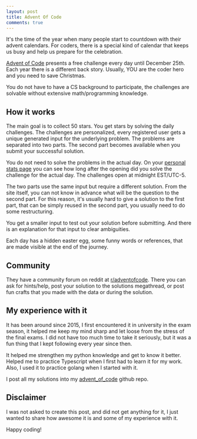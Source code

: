 ```yaml
---
layout: post
title: Advent Of Code
comments: true
---
```


It's the time of the year when many people start to countdown with their advent calendars.
For coders, there is a special kind of calendar
that keeps us busy and help us prepare for the celebration.

[Advent of Code](https://adventofcode.com/) presents a free challenge every day until December 25th.
Each year there is a different back story.
Usually, YOU are the coder hero and you need to save Christmas.

You do not have to have a CS background to participate, the challenges are solvable without extensive math/programming knowledge.

## How it works

The main goal is to collect 50 stars. You get stars by solving the daily challenges.
The challenges are personalized, every registered user gets a unique generated input for the underlying problem.
The problems are separated into two parts.
The second part becomes available when you submit your successful solution.

You do not need to solve the problems in the actual day.
On your [personal stats page](https://adventofcode.com/2020/leaderboard/self) you can see how
long after the opening did you solve the challenge for the actual day. The challenges open at midnight EST/UTC-5.

The two parts use the same input but require a different solution.
From the site itself, you can not know in advance what will be the question to the second part.
For this reason, it's usually hard to give a solution to the first part, that
can be simply reused in the second part, you usually need to do some restructuring.

You get a smaller input to test out your solution before submitting.
And there is an explanation for that input to clear ambiguities.

Each day has a hidden easter egg, some funny words or references, that are made visible at the end of the journey.

## Community

They have a community forum on reddit at [r/adventofcode](https://www.reddit.com/r/adventofcode/).
There you can ask for hints/help, post your solution to the solutions megathread,
or post fun crafts that you made with the data or during the solution.

## My experience with it

It has been around since 2015, I first encountered it in university in the exam season,
it helped me keep my mind sharp and let loose from the stress of the final exams.
I did not have too much time to take it seriously, but it was a fun thing that I kept following every year since then.

It helped me strengthen my python knowledge and get to know it better.
Helped me to practice Typescript when I first had to learn it for my work.
Also, I used it to practice golang when I started with it.

I post all my solutions into my [advent_of_code](https://github.com/budavariam/advent_of_code) github repo.

## Disclaimer

I was not asked to create this post, and did not get anything for it,
I just wanted to share how awesome it is and some of my experience with it.

Happy coding!
